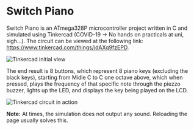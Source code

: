 # Switch Piano

Switch Piano is an ATmega328P microcontroller project written in C and simulated using Tinkercad (COVID-19 -> No hands on practicals at uni, sigh...). The circuit can be viewed at the following link: https://www.tinkercad.com/things/idAXq9fzEPD.

![Tinkercad initial view](https://user-images.githubusercontent.com/54629302/122638421-58505c00-d137-11eb-865c-41e97cc776f5.png)

The end result is 8 buttons, which represent 8 piano keys (excluding the black keys), starting from Midle C to C one octave above, which when pressed, plays the frequency of that specific note through the piezzo buzzer, lights up the LED, and displays the key being played on the LCD.
 
![Tinkercad circuit in action](https://user-images.githubusercontent.com/54629302/122638429-5dada680-d137-11eb-87c0-fad44bc7b1c3.png)

**Note:** At times, the simulation does not output any sound. Reloading the page usually solves this.
